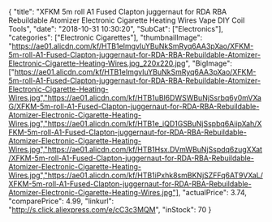 {
	"title": "XFKM 5m roll A1 Fused Clapton juggernaut for RDA RBA Rebuildable Atomizer Electronic Cigarette Heating Wires Vape DIY Coil Tools",
	"date": "2018-10-31 10:30:20",
	"SubCat": ["Electronics"],
	"categories": ["Electronic Cigarettes"],
	"thumbnailImage": "https://ae01.alicdn.com/kf/HTB1eImgvIuYBuNkSmRyq6AA3pXao/XFKM-5m-roll-A1-Fused-Clapton-juggernaut-for-RDA-RBA-Rebuildable-Atomizer-Electronic-Cigarette-Heating-Wires.jpg_220x220.jpg",
	"BigImage": ["https://ae01.alicdn.com/kf/HTB1eImgvIuYBuNkSmRyq6AA3pXao/XFKM-5m-roll-A1-Fused-Clapton-juggernaut-for-RDA-RBA-Rebuildable-Atomizer-Electronic-Cigarette-Heating-Wires.jpg","https://ae01.alicdn.com/kf/HTB1uBl6DWSWBuNjSsrbq6y0mVXaG/XFKM-5m-roll-A1-Fused-Clapton-juggernaut-for-RDA-RBA-Rebuildable-Atomizer-Electronic-Cigarette-Heating-Wires.jpg","https://ae01.alicdn.com/kf/HTB1e_iQD1GSBuNjSspbq6AiipXah/XFKM-5m-roll-A1-Fused-Clapton-juggernaut-for-RDA-RBA-Rebuildable-Atomizer-Electronic-Cigarette-Heating-Wires.jpg","https://ae01.alicdn.com/kf/HTB1Hsx.DVmWBuNjSspdq6zugXXat/XFKM-5m-roll-A1-Fused-Clapton-juggernaut-for-RDA-RBA-Rebuildable-Atomizer-Electronic-Cigarette-Heating-Wires.jpg","https://ae01.alicdn.com/kf/HTB1iPxhk8smBKNjSZFFq6AT9VXaL/XFKM-5m-roll-A1-Fused-Clapton-juggernaut-for-RDA-RBA-Rebuildable-Atomizer-Electronic-Cigarette-Heating-Wires.jpg"],
	"actualPrice": 3.74,
	"comparePrice": 4.99,
	"linkurl": "http://s.click.aliexpress.com/e/cC3c3MQM",
	"inStock": 70
}

